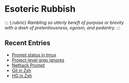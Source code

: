 # Esoteric Rubbish

::: {.rubric}
_Rambling so utterly bereft of purpose or brevity_  
_with a dash of pretentiousness, egoism, and pedantry._
:::

## Recent Entries

- [Prompt status in tmux](./2019/tmux-status-line.html)
- [Project-level grep ignores](./2013/project-grepignore.html)
- [Nethack Prompt](./2009/nethack-term.html)
- [Git in Zsh](./2010/git-in-zsh.html)
- [HG in Zsh](./2010/hg-in-zsh.html)

